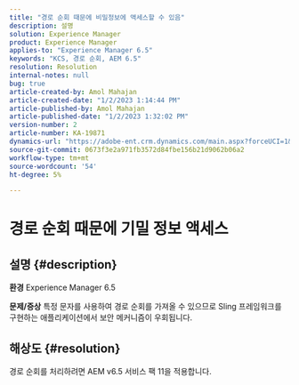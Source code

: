 ```yaml
---
title: "경로 순회 때문에 비밀정보에 액세스할 수 있음"
description: 설명
solution: Experience Manager
product: Experience Manager
applies-to: "Experience Manager 6.5"
keywords: "KCS, 경로 순회, AEM 6.5"
resolution: Resolution
internal-notes: null
bug: true
article-created-by: Amol Mahajan
article-created-date: "1/2/2023 1:14:44 PM"
article-published-by: Amol Mahajan
article-published-date: "1/2/2023 1:32:02 PM"
version-number: 2
article-number: KA-19871
dynamics-url: "https://adobe-ent.crm.dynamics.com/main.aspx?forceUCI=1&pagetype=entityrecord&etn=knowledgearticle&id=e416b26b-9f8a-ed11-81ac-6045bd006ce9"
source-git-commit: 0673f3e2a971fb3572d84fbe156b21d9062b06a2
workflow-type: tm+mt
source-wordcount: '54'
ht-degree: 5%

---
```


# 경로 순회 때문에 기밀 정보 액세스

## 설명 {#description}

<b>환경</b>
Experience Manager 6.5


<b>문제/증상</b>
특정 문자를 사용하여 경로 순회를 가져올 수 있으므로 Sling 프레임워크를 구현하는 애플리케이션에서 보안 메커니즘이 우회됩니다.


## 해상도 {#resolution}

경로 순회를 처리하려면 AEM v6.5 서비스 팩 11을 적용합니다.